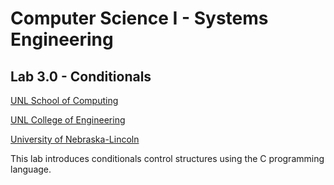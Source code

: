 # Computer Science I - Systems Engineering
## Lab 3.0 - Conditionals

[UNL School of Computing](https://computing.unl.edu)

[UNL College of Engineering](https://engineering.unl.edu/)

[University of Nebraska-Lincoln](https://unl.edu)


This lab introduces conditionals control structures using the C programming
language.
